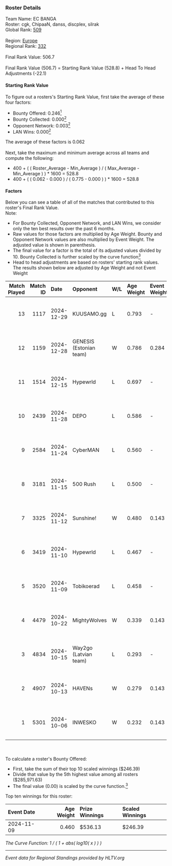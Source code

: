 ### Roster Details<br />
Team Name: EC BANGA<br />
Roster: cgk, ChipaaN, danss, discplex, silrak<br />
Global Rank: [509](../../standings_global_2025_02_28.md)<br />
<br />
Region: [Europe]( ../../standings_europe_2025_02_28.md)<br />
Regional Rank: [332]( ../../standings_europe_2025_02_28.md)<br />
<br />
Final Rank Value:  506.7<br />
<br />
Final Rank Value (506.7) = Starting Rank Value (528.8) + Head To Head Adjustments (-22.1)<br />

#### Starting Rank Value<br />
To figure out a rosters's Starting Rank Value, first take the average of these four factors:<br />
- Bounty Offered: 0.246[<sup>1</sup>](#table2)
- Bounty Collected: 0.000[<sup>2</sup>](#table1)
- Opponent Network: 0.003[<sup>2</sup>](#table1)
- LAN Wins: 0.000[<sup>2</sup>](#table1)

The average of these factors is 0.062<br />
<br />
Next, take the maximum and minimum average across all teams and compute the following:<br />
- 400 + ( ( Roster_Average - Min_Average ) / ( Max_Average - Min_Average ) ) * 1600 = 528.8
- 400 + ( ( 0.062 - 0.000 ) / ( 0.775 - 0.000 ) ) * 1600 = 528.8


#### Factors<br />
Below you can see a table of all of the matches that contributed to this roster's Final Rank Value.<br />
Note:<br />

- For Bounty Collected, Opponent Network, and LAN Wins, we consider only the ten best results over the past 6 months.
- Raw values for those factors are multiplied by Age Weight. Bounty and Opponent Network values are also multiplied by Event Weight. The adjusted value is shown in parenthesis.
- The final value for a factor is the total of its adjusted values divided by 10. Bounty Collected is further scaled by the curve function[<sup>3</sup>](#curveFunction)
- Head to head adjustments are based on rosters' starting rank values. The results shown below are adjusted by Age Weight and not Event Weight
<span id="table1"></span><br />


| Match Played | Match ID | Date       | Opponent                | W/L | Age Weight | Event Weight | Bounty Collected | Opponent Network | LAN Wins  | H2H Adj. | Roster                                  |
| -: | -: | :- | :- | :- | :- | :- | :- | :- | :- | -: | :- |
|           13 |     1117 | 2024-12-29 | KUUSAMO.gg              | L   | 0.793      | -            | -                | -                | -         |   -11.46 | cgk, ChipaaN, danss, discplex, silrak   |
|           12 |     1159 | 2024-12-28 | GENESIS (Estonian team) | W   | 0.786      | 0.284        | 0.000 (0.000)    | 0.118 (0.026)    | 0 (0.000) |    12.32 | cgk, ChipaaN, danss, discplex, silrak   |
|           11 |     1514 | 2024-12-15 | Hypewrld                | L   | 0.697      | -            | -                | -                | -         |    -6.18 | cgk, ChipaaN, discplex, nisker, Zortexx |
|           10 |     2439 | 2024-11-28 | DEPO                    | L   | 0.586      | -            | -                | -                | -         |    -3.04 | cgk, ChipaaN, discplex, nisker, Zortexx |
|            9 |     2584 | 2024-11-24 | CyberMAN                | L   | 0.560      | -            | -                | -                | -         |    -9.90 | cgk, ChipaaN, discplex, nisker, Zortexx |
|            8 |     3181 | 2024-11-15 | 500 Rush                | L   | 0.500      | -            | -                | -                | -         |    -4.79 | cgk, ChipaaN, discplex, nisker, Zortexx |
|            7 |     3325 | 2024-11-12 | Sunshine!               | W   | 0.480      | 0.143        | 0.000 (0.000)    | 0.000 (0.000)    | 0 (0.000) |     4.62 | cgk, ChipaaN, discplex, nisker, Zortexx |
|            6 |     3419 | 2024-11-10 | Hypewrld                | L   | 0.467      | -            | -                | -                | -         |    -4.73 | cgk, ChipaaN, discplex, nisker, Zortexx |
|            5 |     3520 | 2024-11-09 | Tobikoerad              | L   | 0.458      | -            | -                | -                | -         |    -4.79 | cgk, ChipaaN, discplex, KENZI, nisker   |
|            4 |     4479 | 2024-10-22 | MightyWolves            | W   | 0.339      | 0.143        | 0.000 (0.000)    | 0.044 (0.002)    | 0 (0.000) |     3.52 | cgk, ChipaaN, discplex, nisker, Zortexx |
|            3 |     4834 | 2024-10-15 | Way2go (Latvian team)   | L   | 0.293      | -            | -                | -                | -         |    -3.74 | cgk, ChipaaN, discplex, nisker, Zortexx |
|            2 |     4907 | 2024-10-13 | HAVENs                  | W   | 0.279      | 0.143        | 0.000 (0.000)    | 0.097 (0.004)    | 0 (0.000) |     2.81 | cgk, ChipaaN, discplex, nisker, Zortexx |
|            1 |     5301 | 2024-10-06 | INWESKO                 | W   | 0.232      | 0.143        | 0.000 (0.000)    | 0.061 (0.002)    | 0 (0.000) |     3.24 | cgk, ChipaaN, discplex, nisker, Zortexx |

<br />
<span id="table2"></span><br />
To calculate a roster's Bounty Offered:<br />

- First, take the sum of their top 10 scaled winnings ($246.39)
- Divide that value by the 5th highest value among all rosters ($285,971.63)
- The final value (0.00) is scaled by the curve function.[<sup>3</sup>](#curveFunction)

Top ten winnings for this roster:<br />

| Event Date | Age Weight | Prize Winnings | Scaled Winnings |
| :- | -: | :- | :- |
| 2024-11-09 |      0.460 | $536.13        | $246.39         |


<span id="curveFunction"></span>_The Curve Function: 1 / ( 1 + abs( log10( x ) ) )_<br />

---
_Event data for Regional Standings provided by HLTV.org_<br />
